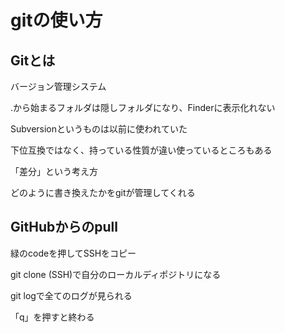 # gitの使い方
## Gitとは

バージョン管理システム

.から始まるフォルダは隠しフォルダになり、Finderに表示化れない

Subversionというものは以前に使われていた

下位互換ではなく、持っている性質が違い使っているところもある

「差分」という考え方

どのように書き換えたかをgitが管理してくれる

## GitHubからのpull

緑のcodeを押してSSHをコピー

git clone (SSH)で自分のローカルディポジトリになる

git logで全てのログが見られる

「q」を押すと終わる